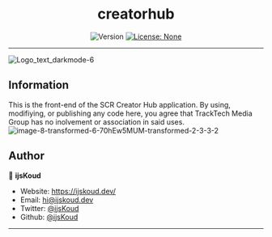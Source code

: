 <div align="center">
    <h1>creatorhub</h1>
  
  <p></p>
  
  <p align="center">
    <img alt="Version" src="https://img.shields.io/badge/version-1.0.0-blue.svg" />
    <a href="/LICENSE" target="_blank">
      <img alt="License: None" src="https://img.shields.io/badge/License-None-yellow.svg" />
    </a>
  </p>
</div>

---
![Logo_text_darkmode-6](https://github.com/TrackTech-Media-Group/creatorhub/assets/120676221/3b913c7f-6930-4a06-93c7-3097733494e3)

## Information

This is the front-end of the SCR Creator Hub application.
By using, modifiying, or publishing any code here, you agree that TrackTech Media Group has no inolvement or association in said uses. 
![image-8-transformed-6-70hEw5MUM-transformed-2-3-3-2](https://github.com/TrackTech-Media-Group/creatorhub/assets/120676221/a7cf42ea-1620-4c30-84a9-4528449c1f95)

## Author

👤 **ijsKoud**

-   Website: https://ijskoud.dev/
-   Email: <hi@ijskoud.dev>
-   Twitter: [@ijsKoud](https://ijskoud.dev/twitter)
-   Github: [@ijsKoud](https://github.com/ijsKoud)

---
